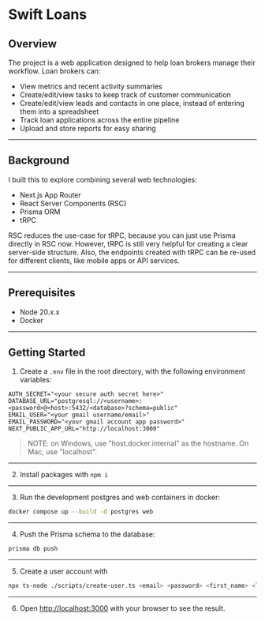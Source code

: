 # Swift Loans

## Overview

The project is a web application designed to help loan brokers manage their workflow.
Loan brokers can:

- View metrics and recent activity summaries
- Create/edit/view tasks to keep track of customer communication
- Create/edit/view leads and contacts in one place, instead of entering them into a spreadsheet
- Track loan applications across the entire pipeline
- Upload and store reports for easy sharing

---

## Background

I built this to explore combining several web technologies:

- Next.js App Router
- React Server Components (RSC)
- Prisma ORM
- tRPC

RSC reduces the use-case for tRPC, because you can just use Prisma directly in RSC now. However, tRPC is still very helpful for creating a clear server-side structure. Also, the endpoints created with tRPC can be re-used for different clients, like mobile apps or API services.

---

## Prerequisites

- Node 20.x.x
- Docker

---

## Getting Started

1. Create a `.env` file in the root directory, with the following environment variables:

```properties
AUTH_SECRET="<your secure auth secret here>"
DATABASE_URL="postgresql://<username>:<password>@<host>:5432/<database>?schema=public"
EMAIL_USER="<your gmail username/email>"
EMAIL_PASSWORD="<your gmail account app password>"
NEXT_PUBLIC_APP_URL="http://localhost:3000"
```

> NOTE: on Windows, use "host.docker.internal" as the hostname. On Mac, use "localhost".

---

2. Install packages with `npm i`

---

3. Run the development postgres and web containers in docker:

```bash
docker compose up --build -d postgres web
```

---

4. Push the Prisma schema to the database:

```bash
prisma db push
```

---

5. Create a user account with

```bash
npx ts-node ./scripts/create-user.ts <email> <password> <first_name> <last_name>
```

---

6. Open [http://localhost:3000](http://localhost:3000) with your browser to see the result.

